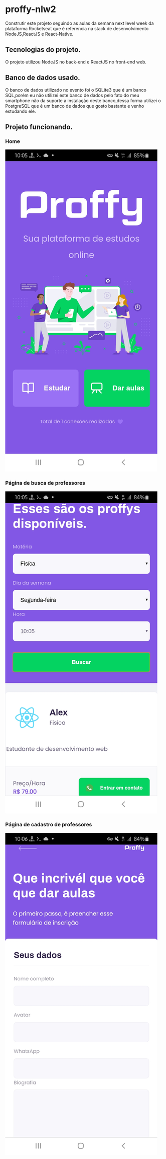 # proffy-nlw2
Construtir este projeto seguindo as aulas da semana next level week da plataforma Rocketseat que é referencia na stack de desenvolvimento NodeJS,ReactJS e React-Native.

## Tecnologias do projeto.
O projeto utilizou NodeJS no back-end e ReactJS no front-end web.

## Banco de dados usado.
O banco de dados utilizado no evento foi o SQLite3 que é um banco SQL,porém eu não utilizei este banco de dados
pelo fato do meu smartphone não da suporte a instalação deste banco,dessa forma utilizei o PostgreSQL que é um banco de dados
que gosto bastante e venho estudando ele.

## Projeto funcionando.

### Home
![Home do projeto](https://github.com/DKSecurity99/proffy-nlw2/blob/master/proffy-home.jpg)

### Página de busca de professores
![Aréa de busca do projeto](https://github.com/DKSecurity99/proffy-nlw2/blob/master/proffy-search.jpg)

### Página de cadastro de professores
![Aréa de cadastro do projeto](https://github.com/DKSecurity99/proffy-nlw2/blob/master/proffy-cadastro.jpg)
